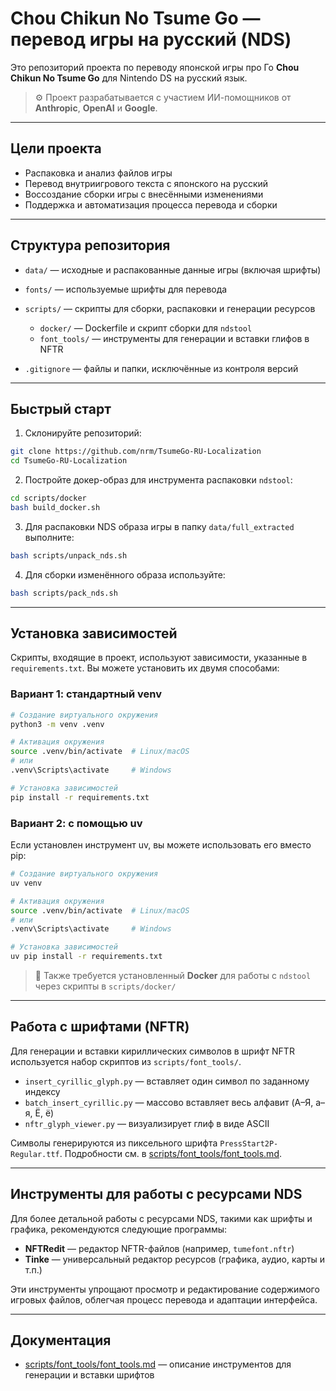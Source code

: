 # Chou Chikun No Tsume Go — перевод игры на русский (NDS)

Это репозиторий проекта по переводу японской игры про Го **Chou Chikun No Tsume Go** для Nintendo DS на русский язык.

> ⚙️ Проект разрабатывается с участием ИИ-помощников от **Anthropic**, **OpenAI** и **Google**.

---

## Цели проекта

* Распаковка и анализ файлов игры
* Перевод внутриигрового текста с японского на русский
* Воссоздание сборки игры с внесёнными изменениями
* Поддержка и автоматизация процесса перевода и сборки

---

## Структура репозитория

* `data/` — исходные и распакованные данные игры (включая шрифты)
* `fonts/` — используемые шрифты для перевода
* `scripts/` — скрипты для сборки, распаковки и генерации ресурсов

  * `docker/` — Dockerfile и скрипт сборки для `ndstool`
  * `font_tools/` — инструменты для генерации и вставки глифов в NFTR
* `.gitignore` — файлы и папки, исключённые из контроля версий

---

## Быстрый старт

1. Склонируйте репозиторий:

```sh
git clone https://github.com/nrm/TsumeGo-RU-Localization
cd TsumeGo-RU-Localization
```

2. Постройте докер-образ для инструмента распаковки `ndstool`:

```sh
cd scripts/docker
bash build_docker.sh
```

3. Для распаковки NDS образа игры в папку `data/full_extracted` выполните:

```sh
bash scripts/unpack_nds.sh
```

4. Для сборки изменённого образа используйте:

```sh
bash scripts/pack_nds.sh
```

---

## Установка зависимостей

Скрипты, входящие в проект, используют зависимости, указанные в `requirements.txt`. Вы можете установить их двумя способами:

### Вариант 1: стандартный venv

```sh
# Создание виртуального окружения
python3 -m venv .venv

# Активация окружения
source .venv/bin/activate  # Linux/macOS
# или
.venv\Scripts\activate     # Windows

# Установка зависимостей
pip install -r requirements.txt
```

### Вариант 2: с помощью uv

Если установлен инструмент uv, вы можете использовать его вместо pip:

```sh
# Создание виртуального окружения
uv venv

# Активация окружения
source .venv/bin/activate  # Linux/macOS
# или
.venv\Scripts\activate     # Windows

# Установка зависимостей
uv pip install -r requirements.txt
```

> 🐳 Также требуется установленный **Docker** для работы с `ndstool` через скрипты в `scripts/docker/`

---

## Работа с шрифтами (NFTR)

Для генерации и вставки кириллических символов в шрифт NFTR используется набор скриптов из `scripts/font_tools/`.

* `insert_cyrillic_glyph.py` — вставляет один символ по заданному индексу
* `batch_insert_cyrillic.py` — массово вставляет весь алфавит (A–Я, a–я, Ё, ё)
* `nftr_glyph_viewer.py` — визуализирует глиф в виде ASCII

Символы генерируются из пиксельного шрифта `PressStart2P-Regular.ttf`.
Подробности см. в [scripts/font\_tools/font\_tools.md](scripts/font_tools/font_tools.md).

---

## Инструменты для работы с ресурсами NDS

Для более детальной работы с ресурсами NDS, такими как шрифты и графика, рекомендуются следующие программы:

* **NFTRedit** — редактор NFTR-файлов (например, `tumefont.nftr`)
* **Tinke** — универсальный редактор ресурсов (графика, аудио, карты и т.п.)

Эти инструменты упрощают просмотр и редактирование содержимого игровых файлов, облегчая процесс перевода и адаптации интерфейса.

---

## Документация

* [scripts/font\_tools/font\_tools.md](scripts/font_tools/font_tools.md) — описание инструментов для генерации и вставки шрифтов
